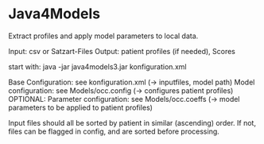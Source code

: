 # Java4Models

Extract profiles and apply model parameters to local data.

Input: csv or Satzart-Files
Output: patient profiles (if needed), Scores

start with: java -jar java4models3.jar konfiguration.xml

Base Configuration: see konfiguration.xml (-> inputfiles, model path)
Model configuration: see Models/occ.config (-> configures patient profiles)
OPTIONAL: Parameter configuration: see Models/occ.coeffs (-> model parameters to be applied to patient profiles)

Input files should all be sorted by patient in similar (ascending) order.
If not, files can be flagged in config, and are sorted before processing.

